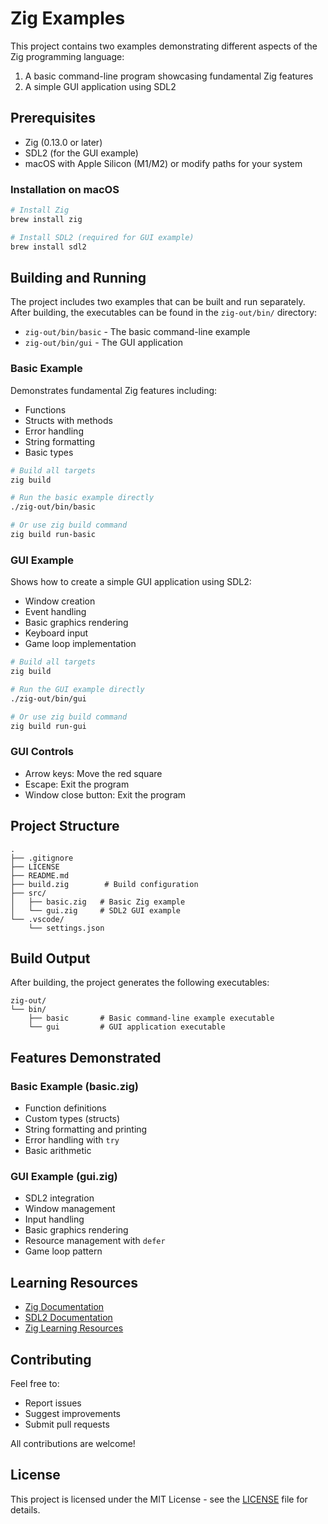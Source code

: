 # Zig Examples

This project contains two examples demonstrating different aspects of the Zig programming language:
1. A basic command-line program showcasing fundamental Zig features
2. A simple GUI application using SDL2

## Prerequisites

- Zig (0.13.0 or later)
- SDL2 (for the GUI example)
- macOS with Apple Silicon (M1/M2) or modify paths for your system

### Installation on macOS

```bash
# Install Zig
brew install zig

# Install SDL2 (required for GUI example)
brew install sdl2
```

## Building and Running

The project includes two examples that can be built and run separately. After building, the executables can be found in the `zig-out/bin/` directory:
- `zig-out/bin/basic` - The basic command-line example
- `zig-out/bin/gui` - The GUI application

### Basic Example
Demonstrates fundamental Zig features including:
- Functions
- Structs with methods
- Error handling
- String formatting
- Basic types

```bash
# Build all targets
zig build

# Run the basic example directly
./zig-out/bin/basic

# Or use zig build command
zig build run-basic
```

### GUI Example
Shows how to create a simple GUI application using SDL2:
- Window creation
- Event handling
- Basic graphics rendering
- Keyboard input
- Game loop implementation

```bash
# Build all targets
zig build

# Run the GUI example directly
./zig-out/bin/gui

# Or use zig build command
zig build run-gui
```

### GUI Controls
- Arrow keys: Move the red square
- Escape: Exit the program
- Window close button: Exit the program

## Project Structure

```
.
├── .gitignore
├── LICENSE
├── README.md
├── build.zig        # Build configuration
├── src/
│   ├── basic.zig   # Basic Zig example
│   └── gui.zig     # SDL2 GUI example
└── .vscode/
    └── settings.json
```

## Build Output

After building, the project generates the following executables:

```
zig-out/
└── bin/
    ├── basic       # Basic command-line example executable
    └── gui         # GUI application executable
```

## Features Demonstrated

### Basic Example (basic.zig)
- Function definitions
- Custom types (structs)
- String formatting and printing
- Error handling with `try`
- Basic arithmetic

### GUI Example (gui.zig)
- SDL2 integration
- Window management
- Input handling
- Basic graphics rendering
- Resource management with `defer`
- Game loop pattern

## Learning Resources

- [Zig Documentation](https://ziglang.org/documentation/master/)
- [SDL2 Documentation](https://wiki.libsdl.org/wiki/index)
- [Zig Learning Resources](https://github.com/zigenv/awesome-zig)

## Contributing

Feel free to:
- Report issues
- Suggest improvements
- Submit pull requests

All contributions are welcome!

## License

This project is licensed under the MIT License - see the [LICENSE](LICENSE) file for details.
